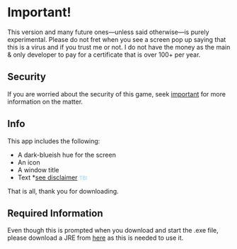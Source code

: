 # Important!

This version and many future ones—unless said otherwise—is purely experimental. 
Please do not fret when you see a screen pop up saying that this is a virus and if you trust me or not. 
I do not have the money as the main & only developer to pay for a certificate that is over 100+ per year.
## Security
If you are worried about the security of this game, seek [important](#important) for more information on the matter.
## Info

This app includes the following:

- A dark-blueish hue for the screen
- An icon
- A window title
- Text *[see disclaimer](https://github.com/TheUnknownGroup/Elementa/wiki/FontsUsed) <small style="color: #89CFF0">TBI</small>

That is all, thank you for downloading.
## Required Information
Even though this is prompted when you download and start the .exe file, please download a JRE from [here](https://adoptium.net/temurin/releases/?package=jre&version=19&os=any&arch=x64) as this is needed to use it.